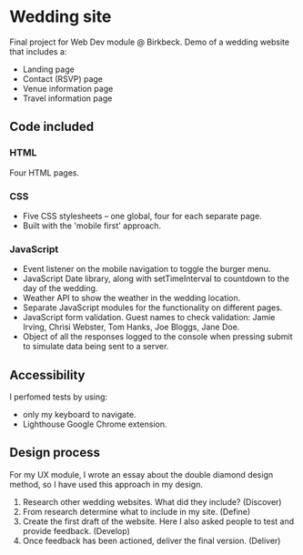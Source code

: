 # Wedding site

Final project for Web Dev module @ Birkbeck. Demo of a wedding website that includes a:

- Landing page
- Contact (RSVP) page
- Venue information page
- Travel information page

## Code included

### HTML

Four HTML pages.

### CSS

- Five CSS stylesheets – one global, four for each separate page.
- Built with the 'mobile first' approach.

### JavaScript

- Event listener on the mobile navigation to toggle the burger menu.
- JavaScript Date library, along with setTimeInterval to countdown to the day of the wedding.
- Weather API to show the weather in the wedding location.
- Separate JavaScript modules for the functionality on different pages.
- JavaScript form validation. Guest names to check validation: Jamie Irving, Chrisi Webster, Tom Hanks, Joe Bloggs, Jane Doe.
- Object of all the responses logged to the console when pressing submit to simulate data being sent to a server.

## Accessibility

I perfomed tests by using:

- only my keyboard to navigate.
- Lighthouse Google Chrome extension.

## Design process

For my UX module, I wrote an essay about the double diamond design method, so I have used this approach in my design.

1. Research other wedding websites. What did they include? (Discover)
2. From research determine what to include in my site. (Define)
3. Create the first draft of the website. Here I also asked people to test and provide feedback. (Develop)
4. Once feedback has been actioned, deliver the final version. (Deliver)
